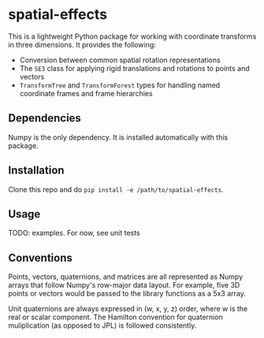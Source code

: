 # spatial-effects
This is a lightweight Python package for working with coordinate transforms in three dimensions. It provides the following:
 - Conversion between common spatial rotation representations
 - The `SE3` class for applying rigid translations and rotations to points and vectors
 - `TransformTree` and `TransformForest` types for handling named coordinate frames and frame hierarchies

## Dependencies
Numpy is the only dependency. It is installed automatically with this package.

## Installation
Clone this repo and do `pip install -e /path/to/spatial-effects`.

## Usage
TODO: examples. For now, see unit tests

## Conventions
Points, vectors, quaternions, and matrices are all represented as Numpy arrays that follow Numpy's row-major data layout. For example, five 3D points or vectors would be passed to the library functions as a 5x3 array.

Unit quaternions are always expressed in (w, x, y, z) order, where w is the real or scalar component. The Hamilton convention for quaternion muliplication (as opposed to JPL) is followed consistently.
